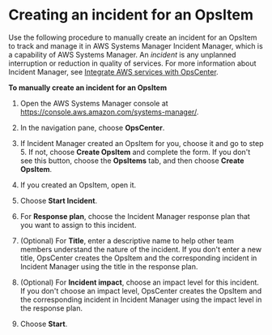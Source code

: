 # Creating an incident for an OpsItem<a name="OpsCenter-working-with-OpsItems-create-an-incident"></a>

Use the following procedure to manually create an incident for an OpsItem to track and manage it in AWS Systems Manager Incident Manager, which is a capability of AWS Systems Manager\. An *incident* is any unplanned interruption or reduction in quality of services\. For more information about Incident Manager, see [ Integrate AWS services with OpsCenter](OpsCenter-applications-that-integrate.md)\.

**To manually create an incident for an OpsItem**

1. Open the AWS Systems Manager console at [https://console\.aws\.amazon\.com/systems\-manager/](https://console.aws.amazon.com/systems-manager/)\.

1. In the navigation pane, choose **OpsCenter**\.

1. If Incident Manager created an OpsItem for you, choose it and go to step 5\. If not, choose **Create OpsItem** and complete the form\. If you don't see this button, choose the **OpsItems** tab, and then choose **Create OpsItem**\.

1. If you created an OpsItem, open it\.

1. Choose **Start Incident**\.

1. For **Response plan**, choose the Incident Manager response plan that you want to assign to this incident\.

1. \(Optional\) For **Title**, enter a descriptive name to help other team members understand the nature of the incident\. If you don't enter a new title, OpsCenter creates the OpsItem and the corresponding incident in Incident Manager using the title in the response plan\.

1. \(Optional\) For **Incident impact**, choose an impact level for this incident\. If you don't choose an impact level, OpsCenter creates the OpsItem and the corresponding incident in Incident Manager using the impact level in the response plan\.

1. Choose **Start**\.